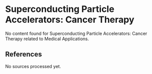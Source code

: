 # Superconducting Particle Accelerators: Cancer Therapy

No content found for Superconducting Particle Accelerators: Cancer Therapy related to Medical Applications.

## References

No sources processed yet.
